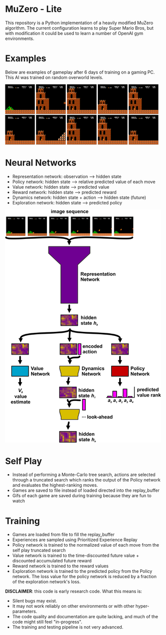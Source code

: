 


MuZero - Lite
======

This repository is a Python implementation of a heavily modified MuZero algorithm. The current configuration learns to play Super Mario Bros, but with modification it could be used to learn a number of OpenAI gym environments.

Examples
======

Below are examples of gameplay after 6 days of training on a gaming PC. This AI was trained on random overworld levels.

![](1-1.gif) ![](2-1.gif) ![](3-1.gif) ![](3-2.gif) ![](4-1.gif) ![](5-1.gif) ![](5-2.gif) ![](6-1.gif) ![](7-1.gif) ![](8-3.gif) 


Neural Networks
======
 - Representation network: observation --> hidden state
 - Policy network: hidden state --> relative predicted value of each move
 - Value network: hidden state --> predicted value
 - Reward network: hidden state --> predicted reward
 - Dynamics network: hidden state + action --> hidden state (future)
 - Exploration network: hidden state --> predicted policy

![](NetworkDiagram.png)


Self Play
======
- Instead of performing a Monte-Carlo tree search, actions are selected through a truncated search which ranks the output of the Policy network and evaluates the highest-ranking moves.
- Games are saved to file instead of loaded directed into the replay_buffer
- Gifs of each game are saved during training because they are fun to watch


Training
======
- Games are loaded from file to fill the replay_buffer
- Experiences are sampled using Prioritized Experience Replay
- Policy network is trained to the normalized value of each move from the self play truncated search
- Value network is trained to the time-discounted future value + discounted accumulated future reward
- Reward network is trained to the reward values
- Exploration network is trained to the predicted policy from the Policy network. The loss value for the policy network is reduced by a fraction of the exploration network's loss.



**DISCLAIMER**: this code is early research code. What this means is:

- Silent bugs may exist.
- It may not work reliably on other environments or with other hyper-parameters.
- The code quality and documentation are quite lacking, and much of the code might still feel "in-progress".
- The training and testing pipeline is not very advanced.
